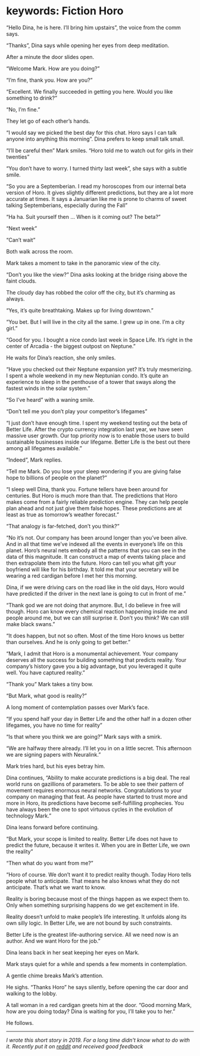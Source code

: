 keywords: Fiction
Horo
===

“Hello Dina, he is here. I’ll bring him upstairs”, the voice from the comm says.

“Thanks”, Dina says while opening her eyes from deep meditation.

After a minute the door slides open.

“Welcome Mark. How are you doing?”

“I’m fine, thank you. How are you?”

“Excellent. We finally succeeded in getting you here. Would you like something to drink?”

“No, I’m fine.”

They let go of each other’s hands.

“I would say we picked the best day for this chat. Horo says I can talk anyone into anything this morning”. Dina prefers to keep small talk small.

“I’ll be careful then” Mark smiles. “Horo told me to watch out for girls in their twenties”

“You don’t have to worry. I turned thirty last week”, she says with a subtle smile.

“So you are a Septemberian. I read my horoscopes from our internal beta version of Horo. It gives slightly different predictions, but they are a lot more accurate at times. It says a Januarian like me is prone to charms of sweet talking Septemberians, especially during the Fall”

“Ha ha. Suit yourself then … When is it coming out? The beta?”

“Next week”

“Can’t wait”

Both walk across the room.

Mark takes a moment to take in the panoramic view of the city.

“Don’t you like the view?” Dina asks looking at the bridge rising above the faint clouds.

The cloudy day has robbed the color off the city, but it’s charming as always.

“Yes, it’s quite breathtaking. Makes up for living downtown.”

“You bet. But I will live in the city all the same. I grew up in one. I’m a city girl.”

“Good for you. I bought a nice condo last week in Space Life. It’s right in the center of Arcadia - the biggest outpost on Neptune.”

He waits for Dina’s reaction, she only smiles.

“Have you checked out their Neptune expansion yet? It’s truly mesmerizing. I spent a whole weekend in my new Neptunian condo. It’s quite an experience to sleep in the penthouse of a tower that sways along the fastest winds in the solar system.”

“So I’ve heard” with a waning smile.

“Don’t tell me you don’t play your competitor’s lifegames”

“I just don’t have enough time. I spent my weekend testing out the beta of Better Life. After the crypto currency integration last year, we have seen massive user growth. Our top priority now is to enable those users to build sustainable businesses inside our lifegame. Better Life is the best out there among all lifegames available.”

“Indeed”, Mark replies.

“Tell me Mark. Do you lose your sleep wondering if you are giving false hope to billions of people on the planet?”

“I sleep well Dina, thank you. Fortune tellers have been around for centuries. But Horo is much more than that. The predictions that Horo makes come from a fairly reliable prediction engine. They can help people plan ahead and not just give them false hopes. These predictions are at least as true as tomorrow’s weather forecast.”

“That analogy is far-fetched, don’t you think?”

“No it’s not. Our company has been around longer than you’ve been alive. And in all that time we’ve indexed all the events in everyone’s life on this planet. Horo’s neural nets embody all the patterns that you can see in the data of this magnitude. It can construct a map of events taking place and then extrapolate them into the future. Horo can tell you what gift your boyfriend will like for his birthday. It told me that your secretary will be wearing a red cardigan before I met her this morning.

Dina, if we were driving cars on the road like in the old days, Horo would have predicted if the driver in the next lane is going to cut in front of me.”

“Thank god we are not doing that anymore. But, I do believe in free will though. Horo can know every chemical reaction happening inside me and people around me, but we can still surprise it. Don’t you think? We can still make black swans.”

“It does happen, but not so often. Most of the time Horo knows us better than ourselves. And he is only going to get better.”

“Mark, I admit that Horo is a monumental achievement. Your company deserves all the success for building something that predicts reality. Your company’s history gave you a big advantage, but you leveraged it quite well. You have captured reality.”

“Thank you” Mark takes a tiny bow.

“But Mark, what good is reality?”

A long moment of contemplation passes over Mark’s face.

“If you spend half your day in Better Life and the other half in a dozen other lifegames, you have no time for reality”

“Is that where you think we are going?” Mark says with a smirk.

“We are halfway there already. I’ll let you in on a little secret. This afternoon we are signing papers with Neuralink.”

Mark tries hard, but his eyes betray him.

Dina continues, “Ability to make accurate predictions is a big deal. The real world runs on gazillions of parameters. To be able to see their pattern of movement requires enormous neural networks. Congratulations to your company on managing that feat. As people have started to trust more and more in Horo, its predictions have become self-fulfilling prophecies. You have always been the one to spot virtuous cycles in the evolution of technology Mark.”

Dina leans forward before continuing.

“But Mark, your scope is limited to reality. Better Life does not have to predict the future, because it writes it. When you are in Better Life, we own the reality”

“Then what do you want from me?”

“Horo of course. We don’t want it to predict reality though. Today Horo tells people what to anticipate. That means he also knows what they do not anticipate. That’s what we want to know.

Reality is boring because most of the things happen as we expect them to. Only when something surprising happens do we get excitement in life.

Reality doesn’t unfold to make people’s life interesting. It unfolds along its own silly logic. In Better Life, we are not bound by such constraints.

Better Life is the greatest life-authoring service. All we need now is an author. And we want Horo for the job.”

Dina leans back in her seat keeping her eyes on Mark.

Mark stays quiet for a while and spends a few moments in contemplation.

A gentle chime breaks Mark’s attention.

He sighs. “Thanks Horo” he says silently, before opening the car door and walking to the lobby.

A tall woman in a red cardigan greets him at the door. “Good morning Mark, how are you doing today? Dina is waiting for you, I’ll take you to her.”

He follows.


---

*I wrote this short story in 2019. For a long time didn't know what to do with it. Recently put it on [reddit](https://www.reddit.com/r/shortstories/comments/hqg5ss/sf_horo/) and received good feedback*